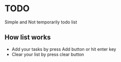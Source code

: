 # TODO

Simple and Not temporarily todo list

## How list works

- Add your tasks by press Add button or hit enter key
- Clear your list by press clear button
